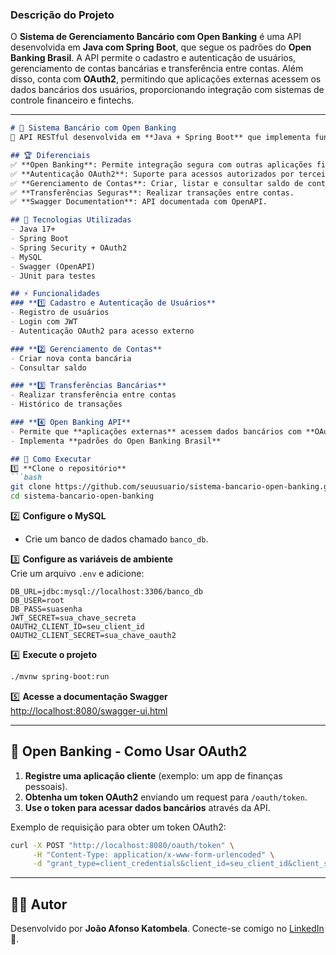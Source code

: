  

### **Descrição do Projeto**  
O **Sistema de Gerenciamento Bancário com Open Banking** é uma API desenvolvida em **Java com Spring Boot**, que segue os padrões do **Open Banking Brasil**. A API permite o cadastro e autenticação de usuários, gerenciamento de contas bancárias e transferência entre contas. Além disso, conta com **OAuth2**, permitindo que aplicações externas acessem os dados bancários dos usuários, proporcionando integração com sistemas de controle financeiro e fintechs.

---


```md
# 📌 Sistema Bancário com Open Banking  
🚀 API RESTful desenvolvida em **Java + Spring Boot** que implementa funcionalidades bancárias e suporte a **Open Banking** com OAuth2.

## 🏆 Diferenciais  
✅ **Open Banking**: Permite integração segura com outras aplicações financeiras.  
✅ **Autenticação OAuth2**: Suporte para acessos autorizados por terceiros.  
✅ **Gerenciamento de Contas**: Criar, listar e consultar saldo de contas bancárias.  
✅ **Transferências Seguras**: Realizar transações entre contas.  
✅ **Swagger Documentation**: API documentada com OpenAPI.  

## 📌 Tecnologias Utilizadas  
- Java 17+  
- Spring Boot  
- Spring Security + OAuth2  
- MySQL  
- Swagger (OpenAPI)  
- JUnit para testes  

## ⚡ Funcionalidades  
### **1️⃣ Cadastro e Autenticação de Usuários**  
- Registro de usuários  
- Login com JWT  
- Autenticação OAuth2 para acesso externo  

### **2️⃣ Gerenciamento de Contas**  
- Criar nova conta bancária  
- Consultar saldo  

### **3️⃣ Transferências Bancárias**  
- Realizar transferência entre contas  
- Histórico de transações  

### **4️⃣ Open Banking API**  
- Permite que **aplicações externas** acessem dados bancários com **OAuth2**  
- Implementa **padrões do Open Banking Brasil**  

## 🚀 Como Executar  
1️⃣ **Clone o repositório**  
```bash
git clone https://github.com/seuusuario/sistema-bancario-open-banking.git
cd sistema-bancario-open-banking
```

2️⃣ **Configure o MySQL**  
- Crie um banco de dados chamado `banco_db`.  

3️⃣ **Configure as variáveis de ambiente**  
Crie um arquivo `.env` e adicione:  
```env
DB_URL=jdbc:mysql://localhost:3306/banco_db
DB_USER=root
DB_PASS=suasenha
JWT_SECRET=sua_chave_secreta
OAUTH2_CLIENT_ID=seu_client_id
OAUTH2_CLIENT_SECRET=sua_chave_oauth2
```

4️⃣ **Execute o projeto**  
```bash
./mvnw spring-boot:run
```

5️⃣ **Acesse a documentação Swagger**  
[http://localhost:8080/swagger-ui.html](http://localhost:8080/swagger-ui.html)

---

## 🏦 Open Banking - Como Usar OAuth2  
1. **Registre uma aplicação cliente** (exemplo: um app de finanças pessoais).  
2. **Obtenha um token OAuth2** enviando um request para `/oauth/token`.  
3. **Use o token para acessar dados bancários** através da API.  

Exemplo de requisição para obter um token OAuth2:  
```bash
curl -X POST "http://localhost:8080/oauth/token" \
     -H "Content-Type: application/x-www-form-urlencoded" \
     -d "grant_type=client_credentials&client_id=seu_client_id&client_secret=sua_chave_oauth2"
```

---

## 👨‍💻 Autor  
Desenvolvido por **João Afonso Katombela**. Conecte-se comigo no [LinkedIn](https://www.linkedin.com/in/joao-afonso-katumbela) 🚀.
```
 